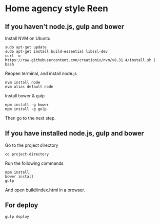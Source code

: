 # Home agency style Reen

## If you haven't node.js, gulp and bower

Install NVM on Ubuntu

    sudo apt-get update
    sudo apt-get install build-essential libssl-dev
    curl -o- https://raw.githubusercontent.com/creationix/nvm/v0.31.4/install.sh | bash

Reopen terminal, and install node.js

    nvm install node
    nvm alias default node

Install bower & gulp

    npm install -g bower
    npm install -g gulp

Then go to the next step.

## If you have installed node.js, gulp and bower
Go to the project directory

    cd project-directory

Run the following commands

    npm install
    bower install
    gulp

And open build/index.html in a browser.

## For deploy

    gulp deploy
